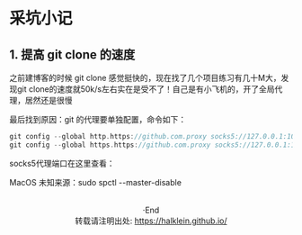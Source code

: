 # 采坑小记


<!--more-->

## 1. 提高 git clone 的速度

之前建博客的时候 git clone 感觉挺快的，现在找了几个项目练习有几十M大，发现git clone的速度就50k/s左右实在是受不了！自己是有小飞机的，开了全局代理，居然还是很慢

最后找到原因：git 的代理要单独配置，命令如下：

```c
git config --global http.https://github.com.proxy socks5://127.0.0.1:1086
git config --global https.https://github.com.proxy socks5://127.0.0.1:1086
```

socks5代理端口在这里查看：



MacOS 未知来源：sudo spctl --master-disable



</br>

<center> ·End </center>
<center> 转载请注明出处: <a href="https://halklein.github.io/">https://halklein.github.io/</a> </center>


